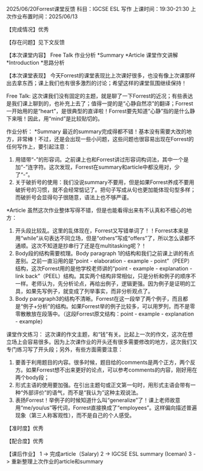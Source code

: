 2025/06/20Forrest课堂反馈
科目：IGCSE ESL 写作
上课时间：19:30-21:30
上次作业布置时间：2025/06/13

【完成情况】优秀

【存在问题】见下文反馈

【本次课堂内容】
Free Talk
作业分析
*Summary
*Article
课堂作文讲解
*Introduction
*思路分析

【本次课堂表现】
今天Forrest的课堂表现比上次课好很多，也没有像上次课那样出去拿东西；课上我们也有很多激烈的讨论；希望这样的课堂氛围继续保持！

Free Talk:
这次课我们没有固定的主题，就是聊了一下Forrest的近况；有些表达是我们课上聊到的，也补充上去了；值得一提的是“心静自然凉”的翻译；Forrest一开始用的是“heart”，是很典型的直译啦！Forrest要先知道“心静”指的是什么静下来哦！因此，用“mind”是比较贴切的。

作业分析：
*Summary
最近的summary完成得都不错！基本没有需要大改的地方，非常棒！不过，还是会出现一些小问题，这些问题也很容易出现在Forrest的任何写作上，要引起注意：
1. 用错带“-”的形容词。之前课上也和Forrest讲过形容词构词法，其中一个是加“-”连字符。这次发现，Forrest在summary和article中都没用对，少了“-”。
2. 关于破折号的使用：我们没说summary不要用，但是如果Forrest养成不要用破折号的习惯，就不会经常惦记了。把句子写成从句也更加能体现句型多样；而破折号会显得句子很随意，语法上也不够严谨。

*Article
虽然这次作业整体写得不错，但是也能看得出来有不认真和不细心的地方：
1. 开头段比较乱。这里的乱体现在，Forrest又写错单词了！！Forrest本来是用“while”从句表达不同立场，但是“others”写成“offers”了，所以怎么读都不通顺。这次不知道是抄串行了还是在multitasking呢？！
2. Body段的结构需要梳理。Body paragraph 1的结构和我们之前课上讲的有点差别。之前一直沿用的是“point - elaboration - example - point”（PEEP）结构，这次Forrest用的是他学校老师讲的“point - example - explanation - link back”（PEEL）结构。其实两个结构非常相似，只是分析和例子的顺序不一样。老师认为，先分析论点，再给出例子，逻辑更强。因为例子是证明的工具，如果先写例子，就变成了列举事实，而非分析观点了。
3. Body paragraph3的结构不清晰。Forrest在这一段举了两个例子，而且都是“例子+分析”的结构。如果Forrest举的例子比较多，可以用罗列，而不是零零散散放在段落中。（这段Forrest原文结构：point - example - explanation - example）
 
课堂作文练习：
这次课的作文主题，和“钱”有关。比起上一次的作文，这次在想立场上会容易很多。因为上次课作业的开头还有很多需要修改的地方，这次我们又专门练习写了开头段；另外，有些方面需要注意：
1. 要善于利用题目的内容。很多时候，题目给的comments是两个正方，两个反方。如果Forrest想不出来更好的论点，可以参考comments的内容，刚好用在两个body段；
2. 形式主语的使用要加强。在引出主题句或正文第一句时，用形式主语会带有一种“外部评价”的语气，而不是“我认为”这种主观说法。
3. 表扬Forrest！举例子的时候知道什么叫“generalize”了！课上老师故意用“me/you/us”等代词，Forrest直接换成了“employees”。这样偏向描述普遍现象（第三人称客观性），而不是自己的个人感受。

【准时度】优秀

【配合度】优秀

【课后作业】
1 -> 完成article（Salary)
2 -> IGCSE ESL summary (Iceman)
3 -> 重新整理上次作业的article和summary
